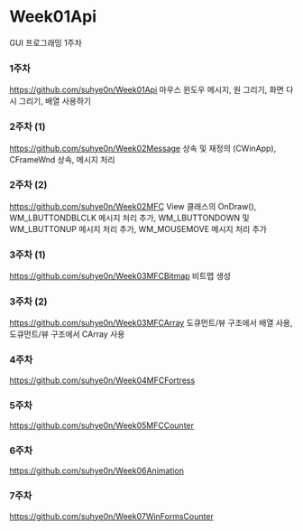 # Week01Api
GUI 프로그래밍 1주차

### 1주차
https://github.com/suhye0n/Week01Api
마우스 윈도우 메시지, 원 그리기, 화면 다시 그리기, 배열 사용하기

### 2주차 (1)
https://github.com/suhye0n/Week02Message
상속 및 재정의 (CWinApp), CFrameWnd 상속, 메시지 처리

### 2주차 (2)
https://github.com/suhye0n/Week02MFC
View 클래스의 OnDraw(), WM_LBUTTONDBLCLK 메시지 처리 추가, WM_LBUTTONDOWN 및 WM_LBUTTONUP 메시지 처리 추가, WM_MOUSEMOVE 메시지 처리 추가

### 3주차 (1)
https://github.com/suhye0n/Week03MFCBitmap
비트맵 생성

### 3주차 (2)
https://github.com/suhye0n/Week03MFCArray
도큐먼트/뷰 구조에서 배열 사용, 도큐먼트/뷰 구조에서 CArray 사용

### 4주차
https://github.com/suhye0n/Week04MFCFortress

### 5주차
https://github.com/suhye0n/Week05MFCCounter

### 6주차
https://github.com/suhye0n/Week06Animation

### 7주차
https://github.com/suhye0n/Week07WinFormsCounter
